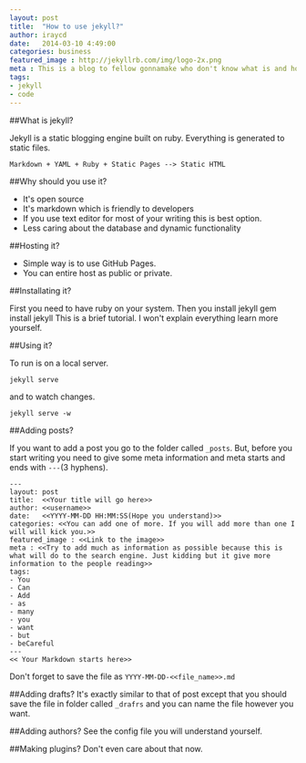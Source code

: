 ```yaml
---
layout: post
title:  "How to use jekyll?"
author: iraycd
date:   2014-03-10 4:49:00
categories: business
featured_image : http://jekyllrb.com/img/logo-2x.png
meta : This is a blog to fellow gonnamake who don't know what is and how to use jekyll. This gives a brief explanation on how to use jekyll and why you should be using it.
tags:
- jekyll
- code
---
```



##What is jekyll?

Jekyll is a static blogging engine built on ruby. Everything is generated to static files.

    Markdown + YAML + Ruby + Static Pages --> Static HTML


##Why should you use it?

+ It's open source
+ It's markdown which is friendly to developers
+ If you use text editor for most of your writing this is best option.
+ Less caring about the database and dynamic functionality 


##Hosting it?

+ Simple way is to use GitHub Pages.
+ You can entire host as public or private.


##Installating it?

First you need to have ruby on your system. Then you install jekyll
    gem install jekyll
This is a brief tutorial. I won't explain everything learn more yourself.


##Using it?

To run is on a local server.

    jekyll serve

and to watch changes.

    jekyll serve -w

##Adding posts?

If you want to add a post you go to the folder called `_posts`. But, before you start writing you need to give some meta information and meta starts and ends with `---`(3 hyphens).

    ---
    layout: post
    title:  <<Your title will go here>>
    author: <<username>>
    date:   <<YYYY-MM-DD HH:MM:SS(Hope you understand)>>
    categories: <<You can add one of more. If you will add more than one I will will kick you.>>
    featured_image : <<Link to the image>>
    meta : <<Try to add much as information as possible because this is what will do to the search engine. Just kidding but it give more information to the people reading>>
    tags:
    - You
    - Can
    - Add
    - as
    - many
    - you
    - want
    - but
    - beCareful
    ---
    << Your Markdown starts here>>

Don't forget to save the file as `YYYY-MM-DD-<<file_name>>.md`

##Adding drafts?
It's exactly similar to that of post except that you should save the file in folder called `_drafrs` and you can name the file however you want.

##Adding authors?
See the config file you will understand yourself.

##Making plugins?
Don't even care about that now.